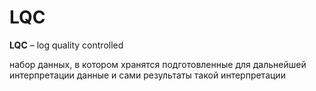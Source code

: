 # LQC

**LQC** – log quality controlled

набор данных, в котором хранятся подготовленные для дальнейшей интерпретации данные и сами результаты такой интерпретации
